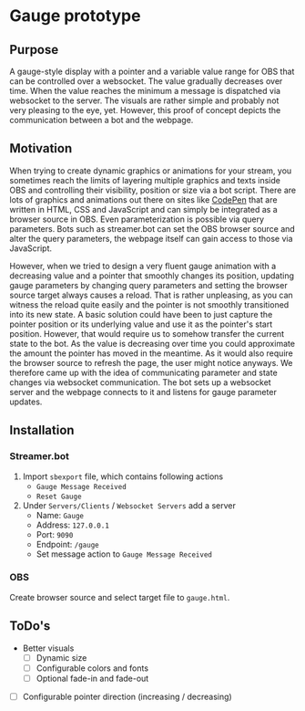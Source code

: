 # Gauge prototype

## Purpose
A gauge-style display with a pointer and a variable value range for OBS that can be controlled over a websocket.
The value gradually decreases over time. When the value reaches the minimum a message is dispatched via websocket to the server.
The visuals are rather simple and probably not very pleasing to the eye, yet. However, this proof of concept depicts the
communication between a bot and the webpage.

## Motivation
When trying to create dynamic graphics or animations for your stream, you sometimes reach the limits of layering multiple graphics
and texts inside OBS and controlling their visibility, position or size via a bot script. There are lots of graphics and animations
out there on sites like [CodePen](https://codepen.io/) that are written in HTML, CSS and JavaScript and can simply be integrated as
a browser source in OBS. Even parameterization is possible via query parameters. Bots such as streamer.bot can set the OBS
browser source and alter the query parameters, the webpage itself can gain access to those via JavaScript.

However, when we tried to design a very fluent gauge animation with a decreasing value and a pointer that smoothly changes its position,
updating gauge parameters by changing query parameters and setting the browser source target always causes a reload. That is rather
unpleasing, as you can witness the reload quite easily and the pointer is not smoothly transitioned into its new state. A basic solution
could have been to just capture the pointer position or its underlying value and use it as the pointer's start position. However, that
would require us to somehow transfer the current state to the bot. As the value is decreasing over time you could approximate the amount
the pointer has moved in the meantime. As it would also require the browser source to refresh the page, the user might notice anyways.
We therefore came up with the idea of communicating parameter and state changes via websocket communication. The bot sets up a websocket server and the webpage connects to it and listens for gauge parameter updates.

## Installation

### Streamer.bot
1) Import `sbexport` file, which contains following actions
    * `Gauge Message Received`
    * `Reset Gauge`
2) Under `Servers/Clients` / `Websocket Servers` add a server
    * Name: `Gauge`
    * Address: `127.0.0.1`
    * Port: `9090`
    * Endpoint: `/gauge`
    * Set message action to `Gauge Message Received`

### OBS
Create browser source and select target file to `gauge.html`.

## ToDo's
- Better visuals
    - [ ] Dynamic size
    - [ ] Configurable colors and fonts
    - [ ] Optional fade-in and fade-out
- [ ] Configurable pointer direction (increasing / decreasing)
